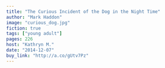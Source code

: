 ```yaml
---
title: "The Curious Incident of the Dog in the Night Time"
author: "Mark Haddon"
image: "curious_dog.jpg"
fiction: true
tags: ["young adult"]
pages: 226
host: "Kathryn M."
date: "2014-12-07"
buy_link: "http://a.co/gUtv7Pz"
---
```

